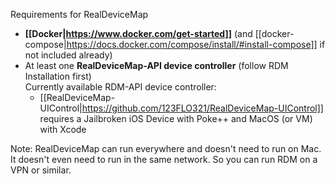 Requirements for RealDeviceMap
- **[[Docker|https://www.docker.com/get-started]]** (and [[docker-compose|https://docs.docker.com/compose/install/#install-compose]] if not included already)
- At least one **RealDeviceMap-API device controller** (follow RDM Installation first) <br>
   Currently available RDM-API device controller: 
  -  [[RealDeviceMap-UIControl|https://github.com/123FLO321/RealDeviceMap-UIControl]]<br>
      requires a Jailbroken iOS Device with Poke++ and MacOS (or VM) with Xcode

Note: 
RealDeviceMap can run everywhere and doesn't need to run on Mac. It doesn't even need to run in the same network. So you can run RDM on a VPN or similar.